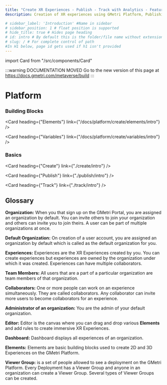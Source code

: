 ```yaml
---
title: "Create XR Experiences - Publish - Track with Analytics - Features of GMetri Platform"
description: Creation of XR experiences using GMetri Platform, Publishing the experiences, Tracking with Analytics - Features of GMetri XR Platform - GMetri Documentation

# sidebar_label: 'Introduction' #Name in sidebar
# sidebar_position: 1 # float position is supported
# hide_title: true # Hides page heading
# id: intro # By default this is the folder/file name without extension
# slug: / # For complete control of path
#In H1 below, page id gets used if h1 isn't provided
---
```

import Card from "/src/components/Card"

<head>
  <link rel="canonical" href="https://docs.gmetri.com/metaverse/build" />
</head>

:::warning DOCUMENTATION MOVED
Go to the new version of this page at https://docs.gmetri.com/metaverse/build
:::

# Platform 

### Building Blocks

<Card heading={"Elements"} link={"/docs/platform/create/elements/intro"} />

<Card heading={"Variables"} link={"/docs/platform/create/variables/intro"} />

### Basics

<Card heading={"Create"} link={"./create/intro"} />

<Card heading={"Publish"} link={"./publish/intro"} />

<Card heading={"Track"} link={"./track/intro"} />


## Glossary

**Organization:** When you that sign up on the GMetri Portal, you are assigned an organization by default. You can invite others to join your organization and others can invite you to join theirs. A user can be part of multiple organizations at once.

**Default Organization:** On creation of a user account, you are assigned an organization by default which is called as the default organization for you. 

**Experiences:** Experiences are the XR Experiences created by you. You can create experiences but experiences are owned by the organization under which it was created. Experiences can have multiple collaborators. 

**Team Members:** All users that are a part of a particular organization are team members of that organization.

**Collaborators:** One or more people can work on an experience simultaneously. They are called collaborators. Any collaborator can invite more users to become collaborators for an experience.

**Administrator of an organization:** You are the admin of your default organization.

**Editor:** Editor is the canvas where you can drag and drop various **Elements** and add rules to create immersive XR Experiences.

**Dashboard:** Dashboard displays all experiences of an organization.

**Elements:** Elements are basic building blocks used to create 2D and 3D Experiences on the GMetri Platform.

**Viewer Group:** is a set of people allowed to see a deployment on the GMetri Platform. Every Deployment has a Viewer Group and anyone in an organization can create a Viewer Group. Several types of Viewer Groups can be created.
